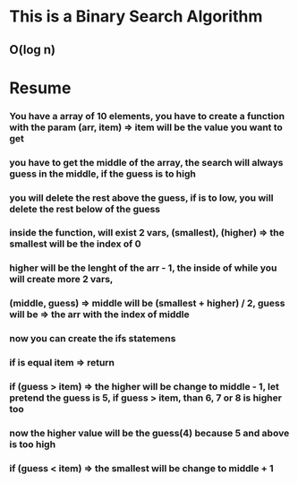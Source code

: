 # This is a Binary Search Algorithm

## O(log n)

# Resume

### You have a array of 10 elements, you have to create a function with the param (arr, item) => item will be the value you want to get
### you have to get the middle of the array, the search will always guess in the middle, if the guess is to high
### you will delete the rest above the guess, if is to low, you will delete the rest below of the guess

### inside the function, will exist 2 vars, (smallest), (higher) => the smallest will be the index of 0
### higher will be the lenght of the arr - 1, the inside of while you will create more 2 vars,
### (middle, guess) => middle will be (smallest + higher) / 2, guess will be => the arr with the index of middle
### now you can create the ifs statemens
### if is equal item => return
### if (guess > item) => the higher will be change to middle - 1, let pretend the guess is 5, if guess > item, than 6, 7 or 8 is higher too
### now the higher value will be the guess(4) because 5 and above is too high

### if (guess < item) => the smallest will be change to middle + 1
